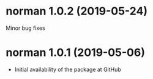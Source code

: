 # norman 1.0.2 (2019-05-24)

Minor bug fixes

# norman 1.0.1 (2019-05-06)

* Initial availability of the package at GitHub
